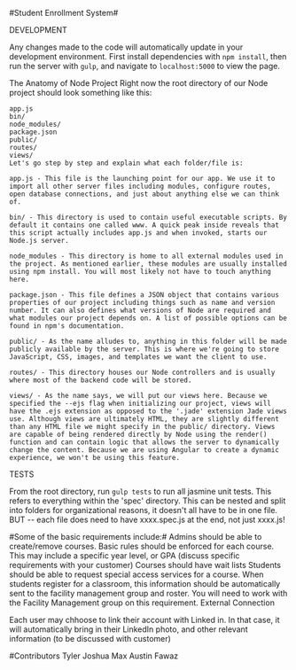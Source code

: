 #Student Enrollment System#

DEVELOPMENT

Any changes made to the code will automatically update in your development environment. First install dependencies with `npm install`, then run the server with `gulp`, and navigate to `localhost:5000` to view the page.

The Anatomy of Node Project
    Right now the root directory of our Node project should look something like this:
    
    app.js
    bin/
    node_modules/
    package.json
    public/
    routes/
    views/
    Let's go step by step and explain what each folder/file is:
    
    app.js - This file is the launching point for our app. We use it to import all other server files including modules, configure routes, open database connections, and just about anything else we can think of.
    
    bin/ - This directory is used to contain useful executable scripts. By default it contains one called www. A quick peak inside reveals that this script actually includes app.js and when invoked, starts our Node.js server.
    
    node_modules - This directory is home to all external modules used in the project. As mentioned earlier, these modules are usually installed using npm install. You will most likely not have to touch anything here.
    
    package.json - This file defines a JSON object that contains various properties of our project including things such as name and version number. It can also defines what versions of Node are required and what modules our project depends on. A list of possible options can be found in npm's documentation.
    
    public/ - As the name alludes to, anything in this folder will be made publicly available by the server. This is where we're going to store JavaScript, CSS, images, and templates we want the client to use.
    
    routes/ - This directory houses our Node controllers and is usually where most of the backend code will be stored.
    
    views/ - As the name says, we will put our views here. Because we specified the --ejs flag when initializing our project, views will have the .ejs extension as opposed to the '.jade' extension Jade views use. Although views are ultimately HTML, they are slightly different than any HTML file we might specify in the public/ directory. Views are capable of being rendered directly by Node using the render() function and can contain logic that allows the server to dynamically change the content. Because we are using Angular to create a dynamic experience, we won't be using this feature.

TESTS

From the root directory, run `gulp tests` to run all jasmine unit tests. This refers to everything within the 'spec' directory. This can be nested and split into folders for organizational reasons, it doesn't all have to be in one file. BUT -- each file does need to have xxxx.spec.js at the end, not just xxxx.js!

#Some of the basic requirements include:#
Admins should be able to create/remove courses.
Basic rules should be enforced for each course. This may include a specific year level, or GPA (discuss specific requirements with your customer)
Courses should have wait lists
Students should be able to request special access services for a course.
When students register for a classroom, this information should be automatically sent to the facility management group and roster. You will need to work with the Facility Management group on this requirement.
External Connection

Each user may chhoose to link their account with Linked in. In that case, it will automatically bring in their LinkedIn photo, and other relevant information (to be discussed with customer)


#Contributors
Tyler
Joshua
Max
Austin
Fawaz
